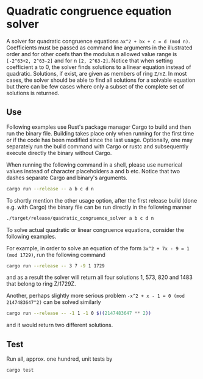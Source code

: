 # Quadratic congruence equation solver

A solver for quadratic congruence equations `ax^2 + bx + c = d (mod n)`. Coefficients must be passed as command line arguments in the illustrated order and for other coefs than the modulus n allowed value range is `[-2^63+2, 2^63-2]` and for n `[2, 2^63-2]`. Notice that when setting coefficient a to 0, the solver finds solutions to a linear equation instead of quadratic. Solutions, if exist, are given as members of ring `Z/nZ`. In most cases, the solver should be able to find all solutions for a solvable equation but there can be few cases where only a subset of the complete set of solutions is returned.

## Use ##
Following examples use Rust's package manager Cargo to build and then run the binary file. Building takes place only when running for the first time or if the code has been modified since the last usage. Optionally, one may separately run the build command with Cargo or rustc and subsequently execute directly the binary without Cargo.

When running the following command in a shell, please use numerical values instead of character placeholders a and b etc. Notice that two dashes separate Cargo and binary's arguments.

```Bash
cargo run --release -- a b c d n
```

To shortly mention the other usage option, after the first release build (done e.g. with Cargo) the binary file can be run directly in the following manner

```bash
./target/release/quadratic_congruence_solver a b c d n
```

To solve actual quadratic or linear congruence equations, consider the following examples.

For example, in order to solve an equation of the form `3x^2 + 7x - 9 = 1 (mod 1729)`, run the following command
```Bash
cargo run --release -- 3 7 -9 1 1729
```
and as a result the solver will return all four solutions 1, 573, 820 and 1483 that belong to ring Z/1729Z.

Another, perhaps slightly more serious problem `-x^2 + x - 1 = 0 (mod 2147483647^2)` can be solved similarly
```Bash
cargo run --release -- -1 1 -1 0 $((2147483647 ** 2))
```
and it would return two different solutions.

## Test ##

Run all, approx. one hundred, unit tests by
```Bash
cargo test
```
